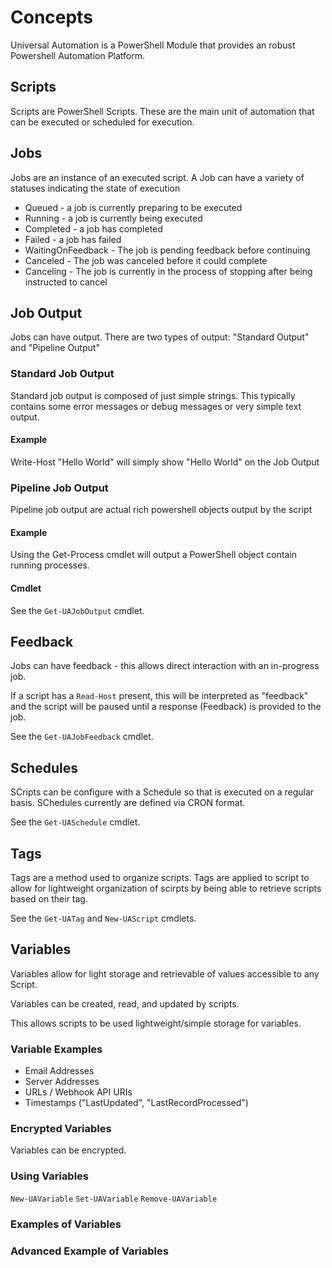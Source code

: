 # Concepts

Universal Automation is a PowerShell Module that provides an robust Powershell Automation Platform.

## Scripts

Scripts are PowerShell Scripts. These are the main unit of automation that can be executed or scheduled for execution.

## Jobs

Jobs are an instance of an executed script. A Job can have a variety of statuses indicating the state of execution

* Queued - a job is currently preparing to be executed
* Running - a job is currently being executed
* Completed - a job has completed
* Failed - a job has failed
* WaitingOnFeedback - The job is pending feedback before continuing
* Canceled - The job was canceled before it could complete
* Canceling - The job is currently in the process of stopping after being instructed to cancel

## Job Output

Jobs can have output. There are two types of output: "Standard Output" and "Pipeline Output"

### Standard Job Output

Standard job output is composed of just simple strings. This typically contains some error messages or debug messages or very simple text output.

#### Example

Write-Host "Hello World" will simply show "Hello World" on the Job Output

### Pipeline Job Output

Pipeline job output are actual rich powershell objects output by the script

#### Example

Using the Get-Process cmdlet will output a PowerShell object contain running processes.

#### Cmdlet

See the ``Get-UAJobOutput`` cmdlet.

## Feedback

Jobs can have feedback - this allows direct interaction with an in-progress job. 

If a script has a ``Read-Host`` present, this will be interpreted as "feedback" and the script will be paused until a response (Feedback) is provided to the job.

See the ``Get-UAJobFeedback`` cmdlet.

## Schedules

SCripts can be configure with a Schedule so that is executed on a regular basis. SChedules currently are defined via CRON format.

See the ``Get-UASchedule`` cmdlet.

## Tags

Tags are a method used to organize scripts. Tags are applied to script to allow for lightweight organization of scirpts by being able to retrieve scripts based on their tag.

See the ``Get-UATag`` and ``New-UAScript`` cmdlets.

## Variables

Variables allow for light storage and retrievable of values accessible to any Script.

Variables can be created, read, and updated by scripts.

This allows scripts to be used lightweight/simple storage for variables.

### Variable Examples

* Email Addresses
* Server Addresses
* URLs / Webhook API URIs
* Timestamps ("LastUpdated", "LastRecordProcessed")

### Encrypted Variables
Variables can be encrypted.

### Using Variables
``New-UAVariable``
``Set-UAVariable``
``Remove-UAVariable``

### Examples of Variables

### Advanced Example of Variables